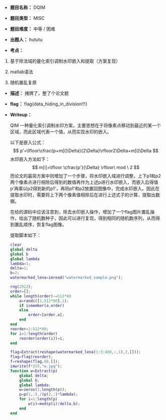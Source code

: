 * **题目名称：** DQIM

* **题目类型：** MISC

* **题目难度：** 中等 / 困难

* **出题人：** hututu

* **考点：**  

1. 基于除法域的量化索引调制水印嵌入和提取（方案复现）

2. matlab语法

3. 随机置乱复原


* **描述：**  摊牌了，整了个论文题

* **flag：** flag{data_hiding_in_division!!!}

* **Writeup：**  

  QIM 一种量化索引调制水印方案，主要思想在于将像素点移动到最近的某一个区域，而此区域代表一个值，从而实现水印的嵌入。
  
  以下是嵌入公式：
  $$
  p'=\lfloor\cfrac{p+m[i]\Delta}{2\Delta}\rfloor2\Delta+m[i]\Delta
  $$
  水印嵌入方法如下：
  $$
  m[i]=\lfloor \cfrac{p'}{\Delta} \rfloor\ mod \ 2
  $$
  而论文的最简方案中则增加了一个步骤，将水印嵌入域进行调整，上下p1和p2两个像素点进行相除后得到的数值再作为上述p进行水印嵌入，而嵌入后得值p'再乘以p2得到新的p1'，再将p1'和p2放置回图像中，完成水印嵌入。因此在提取水印时，需要将上下两个像素值相除后在进行上述式子的计算，提取出数据。
  
  在给的源码中应该注意到，除去水印嵌入操作，增加了一个flag图片置乱操作，给出了随机数种子，因此可以进行复现，得到相同的随机数序列，从而得到置乱顺序，恢复flag图像。
  
  提取脚本如下：
  
  ```matlab
  clear
  global delta
  global b
  global lambda
  lambda=1;
  delta=1;
  b=2;
  watermarked_lena=imread("watermarked_sample.png");
  
  rng(2022);
  order=[];
  while length(order)~=512*80
      a=randi([1,512*80],1);
      if ismember(a,order)
      else
          order=[order,a];
      end
  end
  reorder=1:512*80;
  for i=1:length(order)
      reorder(order(i))=i;
  end
  
  flag=Extract(reshape(watermarked_lena(1:3:480,:,1),2,[]));
  flag=flag(reorder);
  f=reshape(flag,80,[]);
  imwrite(f*255,"w.jpg");
  function w=Extract(p)
      global delta;
      global b;
      global lambda;
      w=zeros(1,length(p));
      p=p(1,:)./(p(2,:)*lambda);
      for i=1:length(p)
          w(i)=mod(p(i)/delta,b);
      end
  end
  ```
  
  
